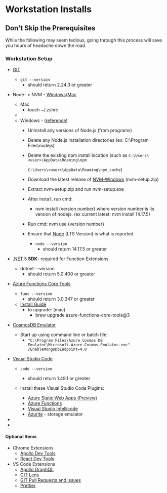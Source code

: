 # Workstation Installs

## Don't Skip the Prerequisites&#x20;

While the following may seem tedious, going through this process will save you hours of headache down the road.

### Workstation Setup

* [GIT](https://git-scm.com/downloads)&#x20;
  * `git --version`
    * should return 2.24.3 or greater
* Node- > NVM - [Windows](https://github.com/coreybutler/nvm-windows)/[Mac](https://github.com/nvm-sh/nvm)&#x20;
  * Mac
    * touch \~/.zshrc
  *
  * Windows - ([reference](https://www.sitepoint.com/quick-tip-multiple-versions-node-nvm/))
    * Uninstall any versions of Node.js (from programs)
    * Delete any Node.js installation directories (ex: C:\Program Files\nodejs)
    *   Delete the existing npm install location (such as `C:\Users\<user>\AppData\Roaming\npm `

        `C:\Users\<user>\AppData\Roaming\npm_cache`)
    * Download the latest release of [NVM-Windows](https://github.com/coreybutler/nvm-windows/releases) (nvm-setup.zip)
    * Extract nvm-setup.zip and run nvm-setup.exe
    * After install, run cmd:
      * nvm install {version number} where version number is lts version of nodejs. (ex current latest: nvm install 14.17.5)
    * Run cmd: nvm use {version number}&#x20;
    * Ensure that [Node](https://nodejs.org/en/) (LTS Version) is what is reported
      * `node --version`&#x20;
        * should return 14.17.5 or greater
* [.NET ](https://dotnet.microsoft.com/download)5 **SDK**- required for Function Extensions
  * dotnet --version
    * should return 5.0.400 or greater
* [Azure Functions Core Tools](https://github.com/Azure/azure-functions-core-tools)
  * `func --version`
    * should return 3.0.347 or greater
  * [Install Guide](https://github.com/Azure/azure-functions-core-tools#installing)
    * to upgrade: (mac)
      * brew upgrade azure-functions-core-tools@3
* [CosmosDB Emulator](https://docs.microsoft.com/en-us/azure/cosmos-db/local-emulator?tabs=ssl-netstd21)
  * Start up using command line or batch file:
    * `"C:\Program Files\Azure Cosmos DB Emulator\Microsoft.Azure.Cosmos.Emulator.exe" /EnableMongoDbEndpoint=4.0`
* [Visual Studio Code](https://code.visualstudio.com)
  * `code --version`
    * should return 1.49.1 or greater
  *   Install these Visual Studio Code Plugins:

      * [Azure Static Web Apps (Preview)](https://marketplace.visualstudio.com/items?itemName=ms-azuretools.vscode-azurestaticwebapps)
      * [Azure Functions ](https://marketplace.visualstudio.com/items?itemName=ms-azuretools.vscode-azurefunctions)
      * [Visual Studio Intellicode](https://marketplace.visualstudio.com/items?itemName=VisualStudioExptTeam.vscodeintellicode)
      *   [Azurite](https://docs.microsoft.com/en-us/azure/storage/common/storage-use-azurite) - storage emulator




*
*

#### Optional Items

* Chrome Extensions&#x20;
  * [Apollo Dev Tools](https://chrome.google.com/webstore/detail/apollo-client-developer-t/jdkknkkbebbapilgoeccciglkfbmbnfm)
  * [React Dev Tools](https://fb.me/react-devtools)
* VS Code Extensions&#x20;
  * [Apollo GraphQL](https://marketplace.visualstudio.com/items?itemName=apollographql.vscode-apollo)
  * [GIT Lens](https://marketplace.visualstudio.com/items?itemName=eamodio.gitlens)
  * [GIT Pull Requests and Issues](https://marketplace.visualstudio.com/items?itemName=GitHub.vscode-pull-request-github)
  * [Prettier](https://marketplace.visualstudio.com/items?itemName=esbenp.prettier-vscode)



